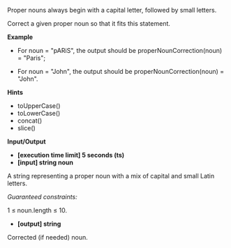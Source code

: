 Proper nouns always begin with a capital letter, followed by small letters.

Correct a given proper noun so that it fits this statement.

**Example**

- For noun = "pARiS", the output should be
  properNounCorrection(noun) = "Paris";

- For noun = "John", the output should be
  properNounCorrection(noun) = "John".

**Hints**

- toUpperCase()
- toLowerCase()
- concat()
- slice()

**Input/Output**

- **[execution time limit] 5 seconds (ts)**
- **[input] string noun**

A string representing a proper noun with a mix of capital and small Latin letters.

_Guaranteed constraints:_

1 ≤ noun.length ≤ 10.

- **[output] string**

Corrected (if needed) noun.
